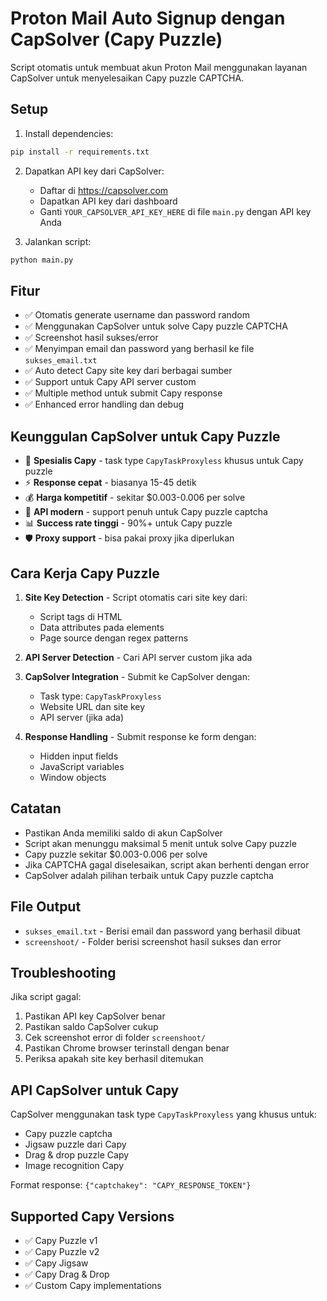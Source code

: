 # Proton Mail Auto Signup dengan CapSolver (Capy Puzzle)

Script otomatis untuk membuat akun Proton Mail menggunakan layanan CapSolver untuk menyelesaikan Capy puzzle CAPTCHA.

## Setup

1. Install dependencies:
```bash
pip install -r requirements.txt
```

2. Dapatkan API key dari CapSolver:
   - Daftar di https://capsolver.com
   - Dapatkan API key dari dashboard
   - Ganti `YOUR_CAPSOLVER_API_KEY_HERE` di file `main.py` dengan API key Anda

3. Jalankan script:
```bash
python main.py
```

## Fitur

- ✅ Otomatis generate username dan password random
- ✅ Menggunakan CapSolver untuk solve Capy puzzle CAPTCHA
- ✅ Screenshot hasil sukses/error
- ✅ Menyimpan email dan password yang berhasil ke file `sukses_email.txt`
- ✅ Auto detect Capy site key dari berbagai sumber
- ✅ Support untuk Capy API server custom
- ✅ Multiple method untuk submit Capy response
- ✅ Enhanced error handling dan debug

## Keunggulan CapSolver untuk Capy Puzzle

- 🎯 **Spesialis Capy** - task type `CapyTaskProxyless` khusus untuk Capy puzzle
- ⚡ **Response cepat** - biasanya 15-45 detik
- 💰 **Harga kompetitif** - sekitar $0.003-0.006 per solve
- 🔧 **API modern** - support penuh untuk Capy puzzle captcha
- 📊 **Success rate tinggi** - 90%+ untuk Capy puzzle
- 🛡️ **Proxy support** - bisa pakai proxy jika diperlukan

## Cara Kerja Capy Puzzle

1. **Site Key Detection** - Script otomatis cari site key dari:
   - Script tags di HTML
   - Data attributes pada elements
   - Page source dengan regex patterns

2. **API Server Detection** - Cari API server custom jika ada

3. **CapSolver Integration** - Submit ke CapSolver dengan:
   - Task type: `CapyTaskProxyless`
   - Website URL dan site key
   - API server (jika ada)

4. **Response Handling** - Submit response ke form dengan:
   - Hidden input fields
   - JavaScript variables
   - Window objects

## Catatan

- Pastikan Anda memiliki saldo di akun CapSolver
- Script akan menunggu maksimal 5 menit untuk solve Capy puzzle
- Capy puzzle sekitar $0.003-0.006 per solve
- Jika CAPTCHA gagal diselesaikan, script akan berhenti dengan error
- CapSolver adalah pilihan terbaik untuk Capy puzzle captcha

## File Output

- `sukses_email.txt` - Berisi email dan password yang berhasil dibuat
- `screenshoot/` - Folder berisi screenshot hasil sukses dan error

## Troubleshooting

Jika script gagal:
1. Pastikan API key CapSolver benar
2. Pastikan saldo CapSolver cukup
3. Cek screenshot error di folder `screenshoot/`
4. Pastikan Chrome browser terinstall dengan benar
5. Periksa apakah site key berhasil ditemukan

## API CapSolver untuk Capy

CapSolver menggunakan task type `CapyTaskProxyless` yang khusus untuk:
- Capy puzzle captcha
- Jigsaw puzzle dari Capy
- Drag & drop puzzle Capy
- Image recognition Capy

Format response: `{"captchakey": "CAPY_RESPONSE_TOKEN"}`

## Supported Capy Versions

- ✅ Capy Puzzle v1
- ✅ Capy Puzzle v2  
- ✅ Capy Jigsaw
- ✅ Capy Drag & Drop
- ✅ Custom Capy implementations